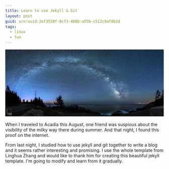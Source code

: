 ```yaml
---
title: Learn to use Jekyll & Git
layout: post
guid: urn:uuid:2ef3550f-8cf3-400b-a55b-c512c9af8b2d
tags:
  - linux
  - fun
---
```


[![Proof of Acadia Milky Way](/media/files/2014/11/AcadiaMilkyWay.jpg)](http://www.douban.com/photos/photo/2210978378/)

When I traveled to Acadia this August, one friend was suspious about
the visibility of the milky way there during summer. And that night, I
found this proof on the internet.

From last night, I studied how to use jekyll and git together to write
a blog and it seems rather interesting and promising. I use the whole
template from Linghua Zhang and would like to thank him for creating
this beautiful jekyll template. I'm going to modify and learn from it gradually.
